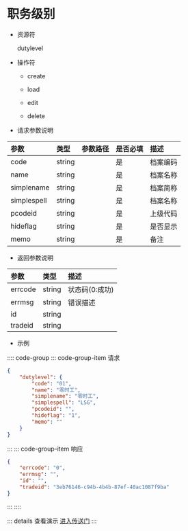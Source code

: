 # 职务级别

- 资源符

  dutylevel
  
- 操作符

  - create <Badge type="tip" text="v1" vertical="top" />

  - load <Badge type="tip" text="v2" vertical="top" />

  - edit <Badge type="tip" text="v2" vertical="top" />

  - delete <Badge type="tip" text="v2" vertical="top" />

- 请求参数说明

|参数|类型|参数路径|是否必填|描述|
|:-|:-|:-|:-|:-|
|code|string||是|档案编码|
|name|string||是|档案名称|
|simplename|string||是|档案简称|
|simplespell|string||是|档案名称|
|pcodeid|string||是|上级代码|
|hideflag|string||是|是否显示|
|memo|string||是|备注|

- 返回参数说明

|参数|类型|描述|
|:-|:-|:-|
|errcode|string|状态码(0:成功)|
|errmsg|string|错误描述|
|id|string||
|tradeid|string||

- 示例

:::: code-group
::: code-group-item 请求

```json
{
    "dutylevel": {
        "code": "01",
        "name": "零时工",
        "simplename": "零时工",
        "simplespell": "LSG",
        "pcodeid": "",
        "hideflag": "1",
        "memo": ""
    }
}
```

:::
::: code-group-item 响应

```json
{
    "errcode": "0",
    "errmsg": "",
    "id": "",
    "tradeid": "3eb76146-c94b-4b4b-87ef-40ac1087f9ba"
}
```

:::
::::

::: details 查看演示
[进入传送门](/images/erp/gif/dutylevel.gif)
:::
